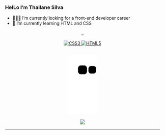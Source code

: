 ### HelLo I’m Thailane Silva

- 👩🏻‍💻 I’m currently looking for a front-end developer career 
- 📖 I’m currently learning HTML and CSS


<div align="center">
  <a href="https://github.com/THAILA022">
  <img src="https://camo.githubusercontent.com/bef530b3d8b0393cd68bb217fd2d28a55a4f795fa76e5fb5c640b2c9b22abac0/68747470733a2f2f6769746875622d726561646d652d73746174732e76657263656c2e6170702f6170693f757365726e616d653d544841494c41303232267468656d653d7261646963616c26686964655f626f726465723d66616c736526696e636c7564655f616c6c5f636f6d6d6974733d7472756526636f756e745f707269766174653d66616c7365" alt="" data-canonical-src="https://github-readme-stats.vercel.app/api?username=THAILA022&amp;theme=radical&amp;hide_border=false&amp;include_all_commits=true&amp;count_private=false" style="max-width: 100%;">
  <img src="https://camo.githubusercontent.com/83d92f7573c25f60e501a78b452df6c753e68fef37a51016dc753083190ab7f7/68747470733a2f2f6769746875622d726561646d652d73747265616b2d73746174732e6865726f6b756170702e636f6d2f3f757365723d544841494c41303232267468656d653d7261646963616c26686964655f626f726465723d66616c7365" alt="" data-canonical-src="https://github-readme-streak-stats.herokuapp.com/?user=THAILA022&amp;theme=radical&amp;hide_border=false" style="max-width: 100%;">
  <img src="https://camo.githubusercontent.com/ee74c7539ac5e3c989186d14b62cf7455855d18ed336e1761c675a69784dd63f/68747470733a2f2f6769746875622d726561646d652d73746174732e76657263656c2e6170702f6170692f746f702d6c616e67732f3f757365726e616d653d544841494c41303232267468656d653d7261646963616c26686964655f626f726465723d66616c736526696e636c7564655f616c6c5f636f6d6d6974733d7472756526636f756e745f707269766174653d66616c7365266c61796f75743d636f6d70616374" alt="" data-canonical-src="https://github-readme-stats.vercel.app/api/top-langs/?username=THAILA022&amp;theme=radical&amp;hide_border=false&amp;include_all_commits=true&amp;count_private=false&amp;layout=compact" style="max-width: 100%;">
  </div>
<div align="center"> 
<div style="display: inline_block"><br>
  <img src="https://camo.githubusercontent.com/e6b67b27998fca3bccf4c0ee479fc8f9de09d91f389cccfbe6cb1e29c10cfbd7/68747470733a2f2f696d672e736869656c64732e696f2f62616467652f637373332d2532333135373242362e7376673f7374796c653d666f722d7468652d6261646765266c6f676f3d63737333266c6f676f436f6c6f723d7768697465" alt="CSS3" data-canonical-src="https://img.shields.io/badge/css3-%231572B6.svg?style=for-the-badge&amp;logo=css3&amp;logoColor=white" style="max-width: 100%;">
  <img src="https://camo.githubusercontent.com/49fbb99f92674cc6825349b154b65aaf4064aec465d61e8e1f9fb99da3d922a1/68747470733a2f2f696d672e736869656c64732e696f2f62616467652f68746d6c352d2532334533344632362e7376673f7374796c653d666f722d7468652d6261646765266c6f676f3d68746d6c35266c6f676f436f6c6f723d7768697465" alt="HTML5" data-canonical-src="https://img.shields.io/badge/html5-%23E34F26.svg?style=for-the-badge&amp;logo=html5&amp;logoColor=white" style="max-width: 100%;">
  <h2 dir="auto"></h2>
<div>
 
  ![ Animação de cobra ](https://github.com/DanniloAlmeida/DanniloAlmeida/blob/output/github-contribution-grid-snake.svg)
 
</div>


![](https://quotes-github-readme.vercel.app/api?type=horizontal&theme=radical)

---
